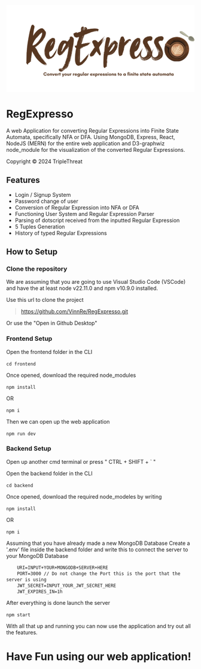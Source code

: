 ![](https://github.com/VinnRe/RegExpresso/blob/main/frontend/src/assets/header_reg_expresso.svg)

# RegExpresso
A web Application for converting Regular Expressions into Finite State Automata, specifically NFA or DFA. Using MongoDB, Express, React, NodeJS (MERN) for the entire web application and D3-graphwiz node_module for the visualization of the converted Regular Expressions.

Copyright © 2024 TripleThreat

## Features
- Login / Signup System
- Password change of user
- Conversion of Regular Expression into NFA or DFA
- Functioning User System and Regular Expression Parser
- Parsing of dotscript received from the inputted Regular Expression
- 5 Tuples Generation
- History of typed Regular Expressions

## How to Setup
### Clone the repository
We are assuming that you are going to use Visual Studio Code (VSCode) and have the at least node v22.11.0 and npm v10.9.0 installed.

Use this url to clone the project

> https://github.com/VinnRe/RegExpresso.git

Or use the "Open in Github Desktop"

### Frontend Setup
Open the frontend folder in the CLI

`cd frontend`

Once opened, download the required node_modules

`npm install`

OR

`npm i`

Then we can open up the web application

`npm run dev`

### Backend Setup
Open up another cmd terminal or press " CTRL + SHIFT + ` "

Open the backend folder in the CLI

`cd backend`

Once opened, download the required node_modeles by writing

`npm install` 

OR

`npm i`

Assuming that you have already made a new MongoDB Database
Create a '.env' file inside the backend folder and write this to connect the server to your MongoDB Database

```
    URI=INPUT+YOUR+MONGODB+SERVER+HERE
    PORT=3000 // Do not change the Port this is the port that the server is using
    JWT_SECRET=INPUT_YOUR_JWT_SECRET_HERE
    JWT_EXPIRES_IN=1h
```

After everything is done launch the server

`npm start`

With all that up and running you can now use the application and try out all the features.


# Have Fun using our web application!